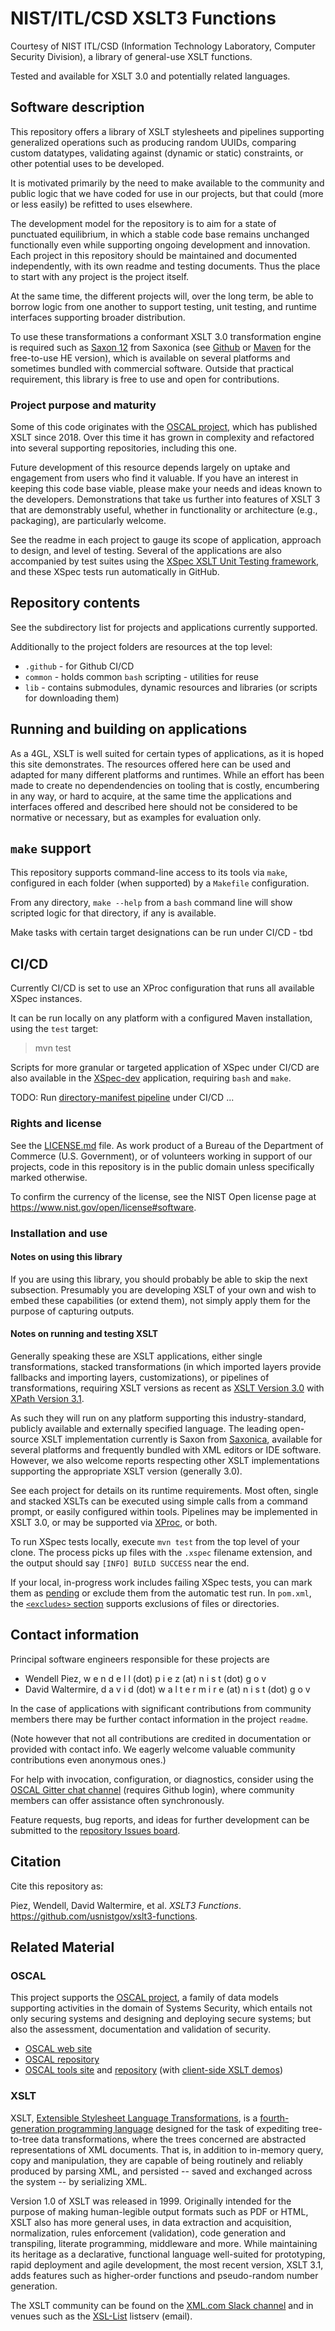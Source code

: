 # NIST/ITL/CSD XSLT3 Functions

Courtesy of NIST ITL/CSD (Information Technology Laboratory, Computer Security Division), a library of general-use XSLT functions.

Tested and available for XSLT 3.0 and potentially related languages.

## Software description

This repository offers a library of XSLT stylesheets and pipelines supporting generalized operations such as producing random UUIDs, comparing custom datatypes, validating against (dynamic or static) constraints, or other potential uses to be developed.

It is motivated primarily by the need to make available to the community and public logic that we have coded for use in our projects, but that could (more or less easily) be refitted to uses elsewhere.

The development model for the repository is to aim for a state of punctuated equilibrium, in which a stable code base remains unchanged functionally even while supporting ongoing development and innovation. Each project in this repository should be maintained and documented independently, with its own readme and testing documents. Thus the place to start with any project is the project itself.

At the same time, the different projects will, over the long term, be able to borrow logic from one another to support testing, unit testing, and runtime interfaces supporting broader distribution.

To use these transformations a conformant XSLT 3.0 transformation engine is required such as [Saxon 12](https://saxonica.com/documentation12/documentation.xml) from Saxonica (see [Github](https://github.com/Saxonica/Saxon-HE/) or [Maven](https://central.sonatype.com/artifact/net.sf.saxon/Saxon-HE?smo=true) for the free-to-use HE version), which is available on several platforms and sometimes bundled with commercial software. Outside that practical requirement, this library is free to use and open for contributions.

###  Project purpose and maturity

Some of this code originates with the [OSCAL project](https://pages.nist.gov/OSCAL), which has published XSLT since 2018. Over this time it has grown in complexity and refactored into several supporting repositories, including this one.

Future development of this resource depends largely on uptake and engagement from users who find it valuable. If you have an interest in keeping this code base viable, please make your needs and ideas known to the developers. Demonstrations that take us further into features of XSLT 3 that are demonstrably useful, whether in functionality or architecture (e.g., packaging), are particularly welcome.

See the readme in each project to gauge its scope of application, approach to design, and level of testing. Several of the applications are also accompanied by test suites using the [XSpec XSLT Unit Testing framework](https://github.com/xspec/xspec/), and these XSpec tests run automatically in GitHub.

##  Repository contents

See the subdirectory list for projects and applications currently supported.

Additionally to the project folders are resources at the top level:


- `.github` - for Github CI/CD
- `common` - holds common `bash` scripting - utilities for reuse
- `lib` - contains submodules, dynamic resources and libraries (or scripts for downloading them)

## Running and building on applications

As a 4GL, XSLT is well suited for certain types of applications, as it is hoped this site demonstrates. The resources offered here can be used and adapted for many different platforms and runtimes. While an effort has been made to create no dependendencies on tooling that is costly, encumbering in any way, or hard to acquire, at the same time the applications and interfaces offered and described here should not be considered to be normative or necessary, but as examples for evaluation only.

## `make` support

This repository supports command-line access to its tools via `make`, configured in each folder (when supported) by a `Makefile` configuration.

From any directory, `make --help` from a `bash` command line will show scripted logic for that directory, if any is available.

Make tasks with certain target designations can be run under CI/CD - tbd

## CI/CD

Currently CI/CD is set to use an XProc configuration that runs all available XSpec instances.

It can be run locally on any platform with a configured Maven installation, using the `test` target:

> mvn test

Scripts for more granular or targeted application of XSpec under CI/CD are also available in the [XSpec-dev](xspec-dev/) application, requiring `bash` and `make`.

TODO: Run [directory-manifest pipeline](./directory-manifest/) under CI/CD ...

### Rights and license

See the [LICENSE.md](LICENSE.md) file. As work product of a Bureau of the Department of Commerce (U.S. Government), or of volunteers working in support of our projects, code in this repository is in the public domain unless specifically marked otherwise.

To confirm the currency of the license, see the NIST Open license page at https://www.nist.gov/open/license#software.

###  Installation and use

#### Notes on using this library

If you are using this library, you should probably be able to skip the next subsection. Presumably you are developing XSLT of your own and wish to embed these capabilities (or extend them), not simply apply them for the purpose of capturing outputs.

#### Notes on running and testing XSLT

Generally speaking these are XSLT applications, either single transformations, stacked transformations (in which imported layers provide fallbacks and importing layers, customizations), or pipelines of transformations, requiring XSLT versions as recent as [XSLT Version 3.0](https://www.w3.org/XML/Group/qtspecs/specifications/xslt-30/html/) with [XPath Version 3.1](https://www.w3.org/TR/xpath-31/).

As such they will run on any platform supporting this industry-standard, publicly available and externally specified language. The leading open-source XSLT implementation currently is Saxon from [Saxonica](https://saxonica.com/welcome/welcome.xml), available for several platforms and frequently bundled with XML editors or IDE software. However, we also welcome reports respecting other XSLT implementations supporting the appropriate XSLT version (generally 3.0).

See each project for details on its runtime requirements. Most often, single and stacked XSLTs can be executed using simple calls from a command prompt, or easily configured within tools. Pipelines may be implemented in XSLT 3.0, or may be supported via [XProc](https://xproc.org/), or both.

To run XSpec tests locally, execute `mvn test` from the top level of your clone. The process picks up files with the `.xspec` filename extension, and the output should say `[INFO] BUILD SUCCESS` near the end.

If your local, in-progress work includes failing XSpec tests, you can mark them as [pending](https://github.com/xspec/xspec/wiki/Focusing-Your-Efforts#marking-scenario-or-expectation-as-pending) or exclude them from the automatic test run. In `pom.xml`, the [`<excludes>` section](https://github.com/usnistgov/xslt3-functions/blob/0f41f56caeeefb39c090a1f3e587dd95b3136088/pom.xml#L95) supports exclusions of files or directories.

## Contact information

Principal software engineers responsible for these projects are

- Wendell Piez, w e n d e l l (dot) p i e z (at) n i s t (dot) g o v
- David Waltermire, d a v i d (dot) w a l t e r m i r e (at) n i s t (dot) g o v

In the case of applications with significant contributions from community members there may be further contact information in the project `readme`.

(Note however that not all contributions are credited in documentation or provided with contact info. We eagerly welcome valuable community contributions even anonymous ones.)

For help with invocation, configuration, or diagnostics, consider using the [OSCAL Gitter chat channel](https://gitter.im/usnistgov-OSCAL/Lobby) (requires Github login), where community members can offer assistance often synchronously.

Feature requests, bug reports, and ideas for further development can be submitted to the [repository Issues board](https://github.com/usnistgov/xslt3-functions/issues).

## Citation

Cite this repository as:

Piez, Wendell, David Waltermire, et al. *XSLT3 Functions*. https://github.com/usnistgov/xslt3-functions.

## Related Material

### OSCAL

This project supports the [OSCAL project](https://pages.nist.gov/OSCAL), a family of data models supporting activities in the domain of Systems Security, which entails not only securing systems and designing and deploying secure systems; but also the assessment, documentation and validation of security.

- [OSCAL web site](https://pages.nist.gov/OSCAL)
- [OSCAL repository](https://github.com/usnistgov/OSCAL)
- [OSCAL tools site](https://pages.nist.gov/oscal-tools) and [repository](https://github.com/usnistgov/oscal-tools) (with [client-side XSLT demos](https://pages.nist.gov/oscal-tools/demos/csx))

### XSLT

XSLT, [Extensible Stylesheet Language Transformations](https://www.w3.org/XML/Group/qtspecs/specifications/xslt-30/html/), is a [fourth-generation programming language](https://en.wikipedia.org/wiki/Fourth-generation_programming_language) designed for the task of expediting tree-to-tree data transformations, where the trees concerned are abstracted representations of XML documents. That is, in addition to in-memory query, copy and manipulation, they are capable of being routinely and reliably produced by parsing XML, and persisted -- saved and exchanged across the system -- by serializing XML.

Version 1.0 of XSLT was released in 1999. Originally intended for the purpose of making human-legible output formats such as PDF or HTML, XSLT also has more general uses, in data extraction and acquisition, normalization, rules enforcement (validation), code generation and transpiling, literate programming, middleware and more. While maintaining its heritage as a declarative, functional language well-suited for prototyping, rapid deployment and agile development, the most recent version, XSLT 3.1, adds features such as higher-order functions and pseudo-random number generation.

The XSLT community can be found on the [XML.com Slack channel](https://www.xml.com/news/2020-04-slack-workspace-for-the-xml-community/) and in venues such as the [XSL-List](https://www.mulberrytech.com/xsl/xsl-list/index.html) listserv (email).
